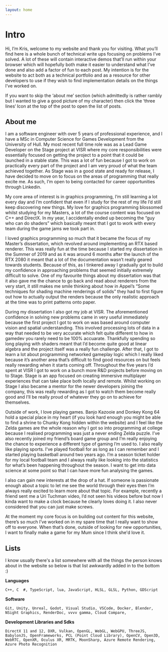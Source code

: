 ```yaml
---
layout: home
---
```


<div markdown="1" class="pagnated-page-wrapper" data-page-index="0">

# Intro

Hi, I’m Kris, welcome to my website and thank you for visiting. What you’ll find here is a whole bunch of technical write ups focusing on problems I’ve solved. A lot of these will contain interactive demos that’ll run within your browser which will hopefully both make it easier to understand what I’ve done and also add a factor of fun to each post. My intention is for the website to act both as a technical portfolio and as a resource for other developers to use if they wish to find implementation details on the things I’ve worked on.

If you want to skip the ‘about me’ section (which admittedly is rather rambly but I wanted to give a good picture of my character) then click the ‘three lines‘ Icon at the top of the post to open the list of posts.

## About me

I am a software engineer with over 5 years of professional experience, and I have a MSc in Computer Science for Games Development from the University of Hull. My most recent full time role was as a Lead Game Developer on the Stage project at VISR where my core responsibilities were essentially focused on getting the project to a point that it could be launched in a stable state. This was a lot of fun because I got to work on practically every part of the project and I am very proud of what the team achieved together. As Stage was in a good state and ready for release, I have decided to move on to focus on the areas of programming that really excite me. As such, I’m open to being contacted for career opportunities through Linkedin.

My core area of interest is in graphics programming, I’m still learning a lot every day and I’m confident that even if I study for the rest of my life I’d still keep discovering new things. My love for graphics programming blossomed whilst studying for my Masters, a lot of the course content was focused on C++ and DirectX. In my year, I accidentally ended up becoming the “guy who can do shaders” which basically meant that I got to work with every team during the game jams we took part in. 

I loved graphics programming so much that it became the focus of my Master’s dissertation, which revolved around implementing an RTX based renderer. This was really fun at the time because I started my dissertation in the Summer of 2019 and as it was around 6 months after the launch of the RTX 2080 it meant that a lot of the documentation wasn’t really geared towards students. Because of this, as I tinkered away I gradually got to build my confidence in approaching problems that seemed initially extremely difficult to solve. One of my favourite things about my dissertation was that it also gave me the chance to go back and read about renderers from the very start, it still makes me smile thinking about how in Appel’s “Some techniques for shading machine renderings of solids” they had to first figure out how to actually output the renders because the only realistic approach at the time was to print patterns onto paper.

During my dissertation I also got my job at VISR. The aforementioned confidence in solving new problems came in very useful immediately because the first project I got to work on was based around computer vision and spatial understanding. This involved processing lots of data in a way that needed to be very accurate which felt quite different to how in gamedev you rarely need to be 100% accuarate. Thankfully spending so long playing with shaders meant that I’d become quite good at linear algebra and the project itself was a really fun challenge. After that, I got to learn a lot about programming networked gameplay logic which I really liked because it’s another area that’s difficult to find good resources on but feels really rewarding when it starts coming off. Throughout the five years I’d spent at VISR I got to work on a bunch more R&D projects before moving on to Stage. Stage is an app focused on creating immersive multiplayer experiences that can take place both locally and remote. Whilst working on Stage I also became a mentor for the newer developers joining the company, this was really rewarding as I got to watch them become really good and I’ll be really proud of whatever they go on to achieve for themselves. 

Outside of work, I love playing games. Banjo Kazooie and Donkey Kong 64 hold a special place in my heart (if you look hard enough you might be able to find a shrine to Chunky Kong hidden within the website) and I feel like the Zelda games are the whole reason why I got so into programming at college because I realised programming was just a never ending Zelda puzzle. I’ve also recently joined my friend’s board game group and I’m really enjoying the chance to experience a different type of gaming I’m used to. I also really like playing sports. I've played football for as long as I can remember and I started playing basketball around two years ago. I’m a season ticket holder for my local football team and I always really like looking into the statistics for what’s been happening throughout the season. I want to get into data science at some point so that I can have more fun analysing the games.

I also can gain new interests at the drop of a hat. If someone is passionate enough about a topic to let me see the world through their eyes then I’m always really excited to learn more about that topic. For example, recently a friend sent me a Uri Tuchman video, I’d not seen his videos before but now I kinda want to make a clock because he clearly loves doing it. I also never considered that you can just make screws.  

At the moment my core focus is on building out content for this website, there’s so much I’ve worked on in my spare time that I really want to show off to everyone. When that’s done, outside of looking for new opportunities, I want to finally make a game for my Mum since I think she'd love it. 

## Lists

I know usually there's a list somewhere with all the things the person knows about in the website so below is that list awkwardly added in to the bottom :)

**Languages**

	C++, C	#, TypeScript, lua, JavaScript, HLSL, GLSL, Python, GDScript

**Software**

	Git, Unity, Unreal, Godot, Visual Studio, VSCode, Docker, Blender, NSight Graphics, RenderDoc, vvvv gamma, Cloud Compare, 

**Development Libraries and Sdks**

	DirectX 11 and 12, DXR, Vulkan, OpenGL, WebGL, WebGPU, ThreeJS, BabylonJS, OpenFrameworks, PCL (Point Cloud Library), OpenCV, Open3D, WebRTC, OpenXR, Oculus XR, MRTK, MoonSharp, Azure Remote Rendering, Azure Photo Recognition


</div>